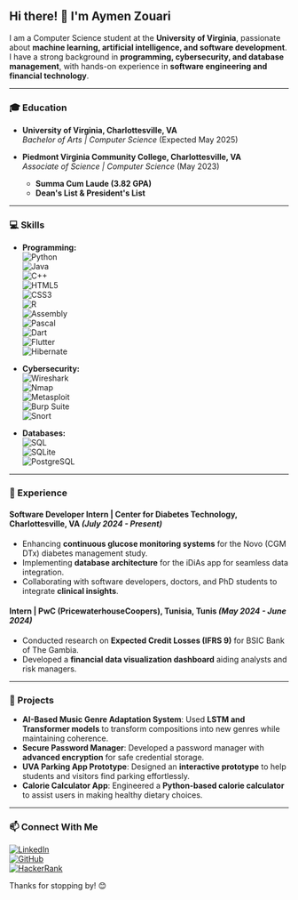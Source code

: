## Hi there! 👋 I'm Aymen Zouari

I am a Computer Science student at the **University of Virginia**, passionate about **machine learning, artificial intelligence, and software development**. I have a strong background in **programming, cybersecurity, and database management**, with hands-on experience in **software engineering and financial technology**.

---
### 🎓 Education

- **University of Virginia, Charlottesville, VA**  
  *Bachelor of Arts | Computer Science* (Expected May 2025)

- **Piedmont Virginia Community College, Charlottesville, VA**  
  *Associate of Science | Computer Science* (May 2023)  
  - **Summa Cum Laude (3.82 GPA)**  
  - **Dean's List & President's List**  

---
### 💻 Skills

- **Programming:**  
  ![Python](https://img.shields.io/badge/Python-3776AB?style=for-the-badge&logo=python&logoColor=white)  
  ![Java](https://img.shields.io/badge/Java-007396?style=for-the-badge&logo=java&logoColor=white)  
  ![C++](https://img.shields.io/badge/C%2B%2B-00599C?style=for-the-badge&logo=c%2B%2B&logoColor=white)  
  ![HTML5](https://img.shields.io/badge/HTML5-E34F26?style=for-the-badge&logo=html5&logoColor=white)  
  ![CSS3](https://img.shields.io/badge/CSS3-1572B6?style=for-the-badge&logo=css3&logoColor=white)  
  ![R](https://img.shields.io/badge/R-276DC3?style=for-the-badge&logo=r&logoColor=white)  
  ![Assembly](https://img.shields.io/badge/x86_Assembly-0078D4?style=for-the-badge&logo=assembly&logoColor=white)  
  ![Pascal](https://img.shields.io/badge/Pascal-004482?style=for-the-badge&logo=pascal&logoColor=white)  
  ![Dart](https://img.shields.io/badge/Dart-0175C2?style=for-the-badge&logo=dart&logoColor=white)  
  ![Flutter](https://img.shields.io/badge/Flutter-02569B?style=for-the-badge&logo=flutter&logoColor=white)  
  ![Hibernate](https://img.shields.io/badge/Hibernate-59666C?style=for-the-badge&logo=hibernate&logoColor=white)  

- **Cybersecurity:**  
  ![Wireshark](https://img.shields.io/badge/Wireshark-1679A7?style=for-the-badge&logo=wireshark&logoColor=white)  
  ![Nmap](https://img.shields.io/badge/Nmap-004482?style=for-the-badge&logo=nmap&logoColor=white)  
  ![Metasploit](https://img.shields.io/badge/Metasploit-5A5A5A?style=for-the-badge&logo=metasploit&logoColor=white)  
  ![Burp Suite](https://img.shields.io/badge/Burp_Suite-FF6F00?style=for-the-badge&logo=burpsuite&logoColor=white)  
  ![Snort](https://img.shields.io/badge/Snort-EA0029?style=for-the-badge&logo=snort&logoColor=white)  

- **Databases:**  
  ![SQL](https://img.shields.io/badge/SQL-003B57?style=for-the-badge&logo=postgresql&logoColor=white)  
  ![SQLite](https://img.shields.io/badge/SQLite-003B57?style=for-the-badge&logo=sqlite&logoColor=white)  
  ![PostgreSQL](https://img.shields.io/badge/PostgreSQL-316192?style=for-the-badge&logo=postgresql&logoColor=white)  

---
### 🏢 Experience

#### **Software Developer Intern** | Center for Diabetes Technology, Charlottesville, VA *(July 2024 - Present)*
- Enhancing **continuous glucose monitoring systems** for the Novo (CGM DTx) diabetes management study.
- Implementing **database architecture** for the iDiAs app for seamless data integration.
- Collaborating with software developers, doctors, and PhD students to integrate **clinical insights**.

#### **Intern** | PwC (PricewaterhouseCoopers), Tunisia, Tunis *(May 2024 - June 2024)*
- Conducted research on **Expected Credit Losses (IFRS 9)** for BSIC Bank of The Gambia.
- Developed a **financial data visualization dashboard** aiding analysts and risk managers.

---
### 🚀 Projects

- **AI-Based Music Genre Adaptation System**: Used **LSTM and Transformer models** to transform compositions into new genres while maintaining coherence.
- **Secure Password Manager**: Developed a password manager with **advanced encryption** for safe credential storage.
- **UVA Parking App Prototype**: Designed an **interactive prototype** to help students and visitors find parking effortlessly.
- **Calorie Calculator App**: Engineered a **Python-based calorie calculator** to assist users in making healthy dietary choices.

---
### 📫 Connect With Me

[![LinkedIn](https://img.shields.io/badge/LinkedIn-0077B5?style=for-the-badge&logo=linkedin&logoColor=white)](https://www.linkedin.com/in/aymen-zouari/)  
[![GitHub](https://img.shields.io/badge/GitHub-181717?style=for-the-badge&logo=github&logoColor=white)](https://github.com/Az0202)  
[![HackerRank](https://img.shields.io/badge/HackerRank-2EC866?style=for-the-badge&logo=hackerrank&logoColor=white)](https://app.joinhandshake.com/profiles/qjxaa4)  

Thanks for stopping by! 😊

